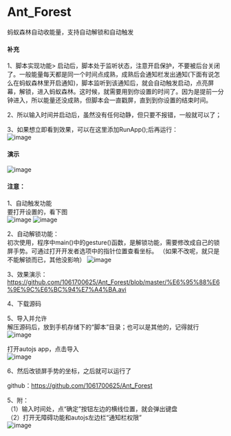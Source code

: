 # Ant_Forest  
蚂蚁森林自动收能量，支持自动解锁和自动触发  

#### 补充  
1、脚本实现功能> 启动后，脚本处于监听状态，注意开启保护，不要被后台关闭了。一般能量每天都是同一个时间点成熟，成熟后会通知栏发出通知(下面有说怎么在蚂蚁森林里开启通知)，脚本监听到该通知后，就会自动触发启动，点亮屏幕，解锁，进入蚂蚁森林。这时候，就需要用到你设置的时间了。因为是提前一分钟进入，所以能量还没成熟，但脚本会一直戳屏，直到到你设置的结束时间。  

2、所以输入时间并启动后，虽然没有任何动静，但只要不报错，一般就可以了；  

3、如果想立即看到效果，可以在这里添加RunApp();后再运行：  
![image](https://github.com/1061700625/Ant_Forest/blob/master/pic/6.png)

#### 演示  
![image](https://github.com/1061700625/Ant_Forest/blob/master/%E8%A7%86%E9%A2%91%E6%BC%94%E7%A4%BA.gif)


#### 注意：  
1、自动触发功能  
要打开设置的，看下图  
![image](https://github.com/1061700625/Ant_Forest/blob/master/pic/1.png)
![image](https://github.com/1061700625/Ant_Forest/blob/master/pic/2.png)

2、自动解锁功能：  
初次使用，程序中main()中的gesture()函数，是解锁功能，需要修改成自己的锁屏手势。可通过打开开发者选项中的指针位置查看坐标。
（如果不改呢，就只是不能解锁而已，其他没影响）
![image](https://github.com/1061700625/Ant_Forest/blob/master/pic/3.png)  

3、效果演示：   
https://github.com/1061700625/Ant_Forest/blob/master/%E6%95%88%E6%9E%9C%E6%BC%94%E7%A4%BA.avi


4、下载源码  
  
5、导入并允许  
解压源码后，放到手机存储下的“脚本”目录；也可以是其他的，记得就行  
![image](https://github.com/1061700625/Ant_Forest/blob/master/pic/4.png)  
  
打开autojs app，点击导入  
![image](https://github.com/1061700625/Ant_Forest/blob/master/pic/5.png)  
  
6、然后改锁屏手势的坐标，之后就可以运行了  

github：https://github.com/1061700625/Ant_Forest
  
5、附：  
（1）输入时间处，点“确定”按钮左边的横线位置，就会弹出键盘  
（2）打开无障碍功能和autojs左边栏“通知栏权限”  
![image](https://github.com/1061700625/Ant_Forest/blob/master/pic/7.png)
